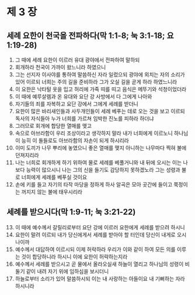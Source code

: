 # 제 3 장

## 세례 요한이 천국을 전파하다(막 1:1-8; 눅 3:1-18; 요 1:19-28)
1. 그 때에 세례 요한이 이르러 유대 광야에서 전파하여 말하되 
2. 회개하라 천국이 가까이 왔느니라 하였으니 
3. 그는 선지자 이사야를 통하여 말씀하신 자라 일렀으되 광야에 외치는 자의 소리가 있어 이르되 너희는 주의 길을 준비하라 그가 오실 길을 곧게 하라 하였느니라 
4. 이 요한은 낙타털 옷을 입고 허리에 가죽 띠를 띠고 음식은 메뚜기와 석청이었더라 
5. 이 때에 예루살렘과 온 유대와 요단 강 사방에서 다 그에게 나아와 
6. 자기들의 죄를 자복하고 요단 강에서 그에게 세례를 받더니 
7. 요한이 많은 바리새인들과 사두개인들이 세례 베푸는 데로 오는 것을 보고 이르되 독사의 자식들아 누가 너희를 가르쳐 임박한 진노를 피하라 하더냐 
8. 그러므로 회개에 합당한 열매를 맺고 
9. 속으로 아브라함이 우리 조상이라고 생각하지 말라 내가 너희에게 이르노니 하나님이 능히 이 돌들로도 아브라함의 자손이 되게 하시리라 
10. 이미 도끼가 나무 뿌리에 놓였으니 좋은 열매를 맺지 아니하는 나무마다 찍혀 불에 던져지리라 
11. 나는 너희로 회개하게 하기 위하여 물로 세례를 베풀거니와 내 뒤에 오시는 이는 나보다 능력이 많으시니 나는 그의 신을 들기도 감당하지 못하겠노라 그는 성령과 불로 너희에게 세례를 베푸실 것이요 
12. 손에 키를 들고 자기의 타작 마당을 정하게 하사 알곡은 모아 곳간에 들이고 쭉정이는 꺼지지 않는 불에 태우시리라 
## 세례를 받으시다(막 1:9-11; 눅 3:21-22)
13. 이 때에 예수께서 갈릴리로부터 요단 강에 이르러 요한에게 세례를 받으려 하시니 
14. 요한이 말려 이르되 내가 당신에게서 세례를 받아야 할 터인데 당신이 내게로 오시나이까 
15. 예수께서 대답하여 이르시되 이제 허락하라 우리가 이와 같이 하여 모든 의를 이루는 것이 합당하니라 하시니 이에 요한이 허락하는지라 
16. 예수께서 세례를 받으시고 곧 물에서 올라오실새 하늘이 열리고 하나님의 성령이 비둘기 같이 내려 자기 위에 임하심을 보시더니 
17. 하늘로부터 소리가 있어 말씀하시되 이는 내 사랑하는 아들이요 내 기뻐하는 자라 하시니라


